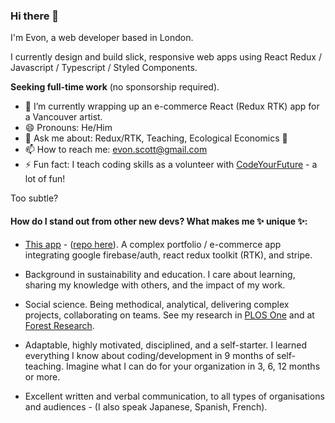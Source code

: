### Hi there 👋 

I'm Evon, a web developer based in London. 

I currently design and build slick, responsive web apps using React Redux / Javascript / Typescript / Styled Components.

**Seeking full-time work** (no sponsorship required).

- 🔭 I’m currently wrapping up an e-commerce React (Redux RTK) app for a Vancouver artist.
- 😄 Pronouns: He/Him
- 💬 Ask me about: Redux/RTK, Teaching, Ecological Economics 🤔
- 📫 How to reach me: evon.scott@gmail.com
- ⚡ Fun fact: I teach coding skills as a volunteer with [CodeYourFuture](https://codeyourfuture.io/) - a lot of fun!

Too subtle?

#### How do I stand out from other new devs? What makes me ✨ unique ✨:

- [This app](https://ines-chuaqui-preview.netlify.app/) - ([repo here](https://github.com/ButcherDing/ines-chuaqui)). A complex portfolio / e-commerce app integrating google firebase/auth, react redux toolkit (RTK), and stripe.

- Background in sustainability and education. I care about learning, sharing my knowledge with others, and the impact of my work.

- Social science. Being methodical, analytical, delivering complex projects, collaborating on teams. See my research in [PLOS One](https://journals.plos.org/plosone/article?id=10.1371/journal.pone.0219607) and at [Forest Research](https://cdn.forestresearch.gov.uk/2021/01/pput._focus_group_findings._final._aa.pdf).

- Adaptable, highly motivated, disciplined, and a self-starter. I learned everything I know about coding/development in 9 months of self-teaching. Imagine what I can do for your organization in 3, 6, 12 months or more.

- Excellent written and verbal communication, to all types of organisations and audiences - (I also speak Japanese, Spanish, French).
